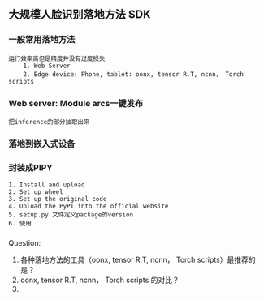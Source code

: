 ## 大规模人脸识别落地方法 SDK

### 一般常用落地方法
	运行效率高但是精度并没有过度损失
		1. Web Server
		2. Edge device: Phone, tablet: oonx, tensor R.T, ncnn， Torch scripts

### Web server: Module arcs一键发布
	把inference的部分抽取出来

### 落地到嵌入式设备

### 封装成PIPY
	1. Install and upload
	2. Set up wheel
	3. Set up the original code
	4. Upload the PyPI into the official website
	5. setup.py 文件定义package的version
	6. 使用






###
Question:
1. 各种落地方法的工具（oonx, tensor R.T, ncnn， Torch scripts）最推荐的是？
2. oonx, tensor R.T, ncnn， Torch scripts 的对比？
3. 




